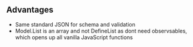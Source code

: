 ## Advantages
- Same standard JSON for schema and validation
- Model.List is an array and not DefineList as dont need observsables, which opens up all vanilla JavaScript functions